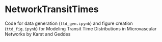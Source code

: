 # NetworkTransitTimes
Code for data generation (```ttd_gen.ipynb```) and figure creation (```ttd_fig.ipynb```) for Modeling Transit Time Distributions in Microvascular Networks by Karst and Geddes
